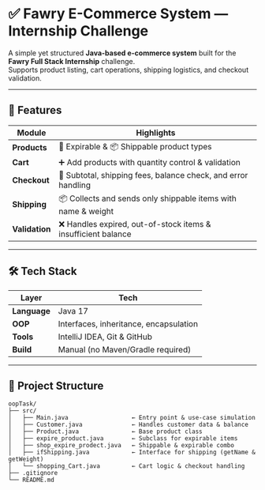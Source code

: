# ✅ Fawry E-Commerce System — Internship Challenge

A simple yet structured **Java-based e-commerce system** built for the **Fawry Full Stack Internship** challenge.  
Supports product listing, cart operations, shipping logistics, and checkout validation.

---

## 🌟 Features

| Module | Highlights |
|--------|------------|
| **Products** | 🧀 Expirable & 📦 Shippable product types |
| **Cart** | ➕ Add products with quantity control & validation |
| **Checkout** | 🧾 Subtotal, shipping fees, balance check, and error handling |
| **Shipping** | 📦 Collects and sends only shippable items with name & weight |
| **Validation** | ❌ Handles expired, out-of-stock items & insufficient balance |

---

## 🛠️ Tech Stack

| Layer       | Tech           |
|-------------|----------------|
| **Language**| Java 17        |
| **OOP**     | Interfaces, inheritance, encapsulation |
| **Tools**   | IntelliJ IDEA, Git & GitHub |
| **Build**   | Manual (no Maven/Gradle required) |

---

## 📁 Project Structure

```text
oopTask/
├── src/
│   ├── Main.java                  ← Entry point & use-case simulation
│   ├── Customer.java              ← Handles customer data & balance
│   ├── Product.java               ← Base product class
│   ├── expire_product.java        ← Subclass for expirable items
│   ├── shop_expire_prodect.java   ← Shippable & expirable combo
│   ├── ifShipping.java            ← Interface for shipping (getName & getWeight)
│   └── shopping_Cart.java         ← Cart logic & checkout handling
├── .gitignore
└── README.md
